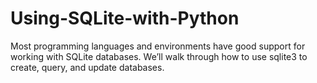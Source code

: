 # Using-SQLite-with-Python
Most programming languages and environments have good support for working with SQLite databases. 
We’ll walk through how to use sqlite3 to create, query, and update databases.

